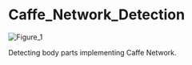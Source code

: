 # Caffe_Network_Detection
![Figure_1](https://github.com/denizgulal/Caffe_Network_Detection/assets/91977648/3fe282a5-5191-40c7-8015-2175e54848f2)

Detecting body parts implementing Caffe Network.
